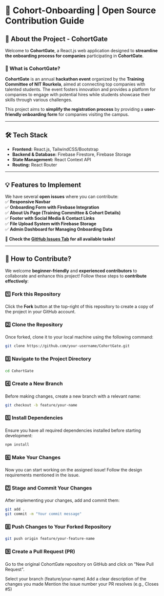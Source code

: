 # 🚀 Cohort-Onboarding | Open Source Contribution Guide  

## 🎯 About the Project - CohortGate 
Welcome to **CohortGate**, a React.js web application designed to **streamline the onboarding process for companies** participating in **CohortGate**.

### 🌟 What is CohortGate?  
**CohortGate** is an annual **hackathon event** organized by the **Training Committee of NIT Rourkela**, aimed at connecting top companies with talented students. The event fosters innovation and provides a platform for companies to engage with potential hires while students showcase their skills through various challenges.

This project aims to **simplify the registration process** by providing a **user-friendly onboarding form** for companies visiting the campus.

---

## 🛠 Tech Stack  
- **Frontend:** React.js, TailwindCSS/Bootstrap  
- **Backend & Database:** Firebase Firestore, Firebase Storage  
- **State Management:** React Context API  
- **Routing:** React Router  

---

## 💡 Features to Implement  
We have several **open issues** where you can contribute:  
✅ **Responsive Navbar**  
✅ **Onboarding Form with Firebase Integration**  
✅ **About Us Page (Training Committee & Cohort Details)**  
✅ **Footer with Social Media & Contact Links**  
✅ **File Upload System with Firebase Storage**  
✅ **Admin Dashboard for Managing Onboarding Data**  

🔎 **Check the [GitHub Issues Tab]([https://github.com/your-repo-link/issues](https://github.com/Training-Committee-NIT-Rourkela/CohortGate/issues)) for all available tasks!**  

---

## 🚀 How to Contribute?  
We welcome **beginner-friendly** and **experienced contributors** to collaborate and enhance this project! Follow these steps to **contribute effectively**:

### 1️⃣ Fork this Repository  
Click the **Fork** button at the top-right of this repository to create a copy of the project in your GitHub account.

### 2️⃣ Clone the Repository  
Once forked, clone it to your local machine using the following command:

```bash
git clone https://github.com/your-username/CohortGate.git
```

### 3️⃣ Navigate to the Project Directory

```bash
cd CohortGate
```

### 4️⃣ Create a New Branch
Before making changes, create a new branch with a relevant name:

```bash
git checkout -b feature/your-name
```

### 5️⃣ Install Dependencies
Ensure you have all required dependencies installed before starting development:

```bash
npm install
```

### 6️⃣ Make Your Changes
Now you can start working on the assigned issue! Follow the design requirements mentioned in the issue.

### 7️⃣ Stage and Commit Your Changes
After implementing your changes, add and commit them:

```bash
git add .
git commit -m "Your commit message"
```

### 8️⃣ Push Changes to Your Forked Repository

```bash
git push origin feature/your-feature-name
```

### 9️⃣ Create a Pull Request (PR)
Go to the original CohortGate repository on GitHub and click on "New Pull Request".

Select your branch (feature/your-name)
Add a clear description of the changes you made
Mention the issue number your PR resolves (e.g., Closes #5)




